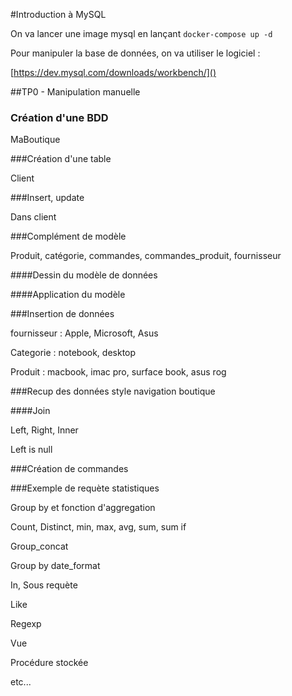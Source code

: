#Introduction à MySQL

On va lancer une image mysql en lançant `docker-compose up -d` 

Pour manipuler la base de données, on va utiliser le logiciel :

[https://dev.mysql.com/downloads/workbench/]()


##TP0 - Manipulation manuelle

### Création d'une BDD

MaBoutique

###Création d'une table

Client

###Insert, update

Dans client

###Complément de modèle

Produit, catégorie, commandes, commandes_produit, fournisseur

####Dessin du modèle de données

####Application du modèle

###Insertion de données

fournisseur : Apple, Microsoft, Asus

Categorie : notebook, desktop

Produit : macbook, imac pro, surface book, asus rog

###Recup des données style navigation boutique

####Join

Left, Right, Inner

Left is null

###Création de commandes

###Exemple de requète statistiques

Group by et fonction d'aggregation

Count, Distinct, min, max, avg, sum, sum if

Group_concat

Group by date_format

In, Sous requète

Like

Regexp

Vue

Procédure stockée



etc...

